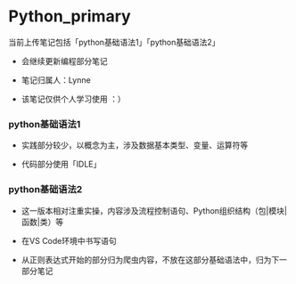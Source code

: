 # Python_primary
当前上传笔记包括「python基础语法1」「python基础语法2」

- 会继续更新编程部分笔记

- 笔记归属人：Lynne

- 该笔记仅供个人学习使用 ：）


### python基础语法1

- 实践部分较少，以概念为主，涉及数据基本类型、变量、运算符等

- 代码部分使用「IDLE」


### python基础语法2

- 这一版本相对注重实操，内容涉及流程控制语句、Python组织结构（包|模块|函数|类）等

- 在VS Code环境中书写语句

- 从正则表达式开始的部分归为爬虫内容，不放在这部分基础语法中，归为下一部分笔记
